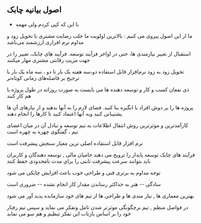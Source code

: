 ## اصول بیانیه چابک

+ با این که کپی کردم ولی مهمه

ما از این اصول پیروی می کنیم :
بالاترین اولویت ما جلب رضایت مشتری با
تحویل زود و مداوم نرم افزاری ارزشمند می‌باشد


استقبال از تغییر نیازمندی ها، حتی
در اواخر فرآیند توسعه. فرآیند های چابک، تغییر را
در جهت مزیتِ رقابتی مشتری مهار میکنند


تحویل زود به زود نرم‌افزار قابل استفاده
دو،سه هفته یک بار تا دو ، سه ماه یک بار
با ترجیح بر فاصله‌های زمانی کوتاه‌تر


ذی نفعان کسب و کار و توسعه دهنده ها می بایست به صورت روزانه
در طول پروژه با هم کار کنند


پروژه ها را بر دوش افراد با انگیزه بنا کنید. فضای لازم را
به آنها بدهید و از نیازهای آن ها پشتیبانی کنید وبه
آنها اعتماد کنید تا کارها را انجام دهند


کارآمدترین و موثرترین روش انتقال اطلاعات به تیم توسعه
و تبادل آن در میان اعضای تیم ، گفتگوی چهره به چهره است


نرم افزار قابل استفاده اصلی ترین معیار سنجش پیشرفت است


فرآیند های چابک توسعه پایدار را ترویج می دهند
حامیان مالی , توسعه دهندگان و کاربران باید بتوانند
سرعت پيشرفت ثابتی را براي مدت نامحدودی حفظ كنند


توجه مداوم به برتری فنی و طراحی خوب باعث
افزایش چابکی می شود


سادگی -- هنر به حداکثر رساندن مقدار کار انجام
نشده -- ضروری است


بهترین معماری ها , نیاز مندی ها و طراحی ها از تیم های
خود سازمانده پدید آور می شود


در فواصل منظم , تیم برچگونگی موثرتر شدن تامل وتفکر می نماید
و سپس تیم رفتار خود را بر اساس بازتاب این تفکر تنظیم و هم سو می نماید

